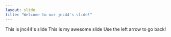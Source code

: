 ```yaml
---
layout: slide
title: "Welcome to our jnc44's slide!"
---
```

This is jnc44's slide
This is my awesome slide
Use the left arrow to go back!
